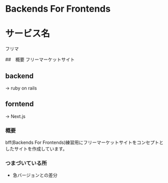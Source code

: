 # Backends For Frontends

# サービス名
フリマ

##　概要
フリーマーケットサイト

## backend 
-> ruby on rails

## forntend
-> Next.js

### 概要
bff(Backends For Frontends)練習用にフリーマーケットサイトをコンセプトとしたサイトを作成しています。

### つまづいている所

- 急バージョンとの差分
